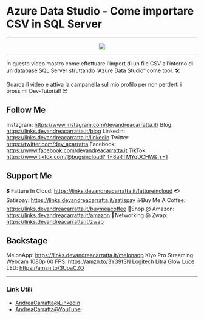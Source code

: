 # Azure Data Studio - Come importare CSV in SQL Server
 
<hr />
 
<div align="center">

<a href="https://www.youtube.com/v/a5Is-3gYkVk?version=3" target="_blank" alt="Azure Data Studio - Come importare CSV in SQL Server">

<img src="https://img.youtube.com/vi/a5Is-3gYkVk/0.jpg" />

</a>

</div>
 
<hr />
 
In questo video mostro come effettuare l’import di un file CSV all’interno di un database SQL Server sfruttando “Azure Data Studio“ come tool.  🛠️

Guarda il video e attiva la campanella sul mio profilo per non perderti i prossimi Dev-Tutorial! 😎


## Follow Me

Instagram: https://www.instagram.com/devandreacarratta.it/
Blog: https://links.devandreacarratta.it/blog 
Linkedin: https://links.devandreacarratta.it/linkedin
Twitter: https://twitter.com/dev_acarratta
Facebook: https://www.facebook.com/devandreacarratta.it
TikTok: https://www.tiktok.com/@bugsincloud?_t=8aRTMYqDCHW&_r=1 


## Support Me 


💲 Fatture In Cloud: https://links.devandreacarratta.it/fattureincloud
💳Satispay: https://links.devandreacarratta.it/satispay
☕Buy Me A Coffee: https://links.devandreacarratta.it/buymeacoffee
🛒Shop @ Amazon: https://links.devandreacarratta.it/amazon
🤝Networking @ Zwap: https://links.devandreacarratta.it/zwap


## Backstage
MelonApp: https://links.devandreacarratta.it/melonapp
Kiyo Pro Streaming Webcam 1080p 60 FPS: https://amzn.to/3Y39f3N
Logitech Litra Glow Luce LED: https://amzn.to/3UoaCZO
 
<hr />
 
### Link Utili
- [AndreaCarratta@Linkedin](https://links.devandreacarratta.it/linkedin)
- [AndreaCarratta@YouTube](https://links.devandreacarratta.it/youtube)


